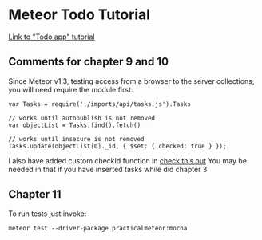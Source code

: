 # Meteor Todo Tutorial

[Link to "Todo app" tutorial](https://www.meteor.com/tutorials/blaze/creating-an-app)

## Comments for chapter 9 and 10

Since Meteor v1.3, testing access from a browser to the server collections,
you will need require the module first:

```
var Tasks = require('./imports/api/tasks.js').Tasks

// works until autopublish is not removed
var objectList = Tasks.find().fetch()

// works until insecure is not removed
Tasks.update(objectList[0]._id, { $set: { checked: true } });
```

I also have added custom checkId function in
[check this out](https://github.com/titovanton/meteor-simple-todos-tutorial/blob/master/project/imports/api/tasks.js#L7)
You may be needed in that if you have inserted tasks while did chapter 3.

## Chapter 11

To run tests just invoke:

```
meteor test --driver-package practicalmeteor:mocha
```
